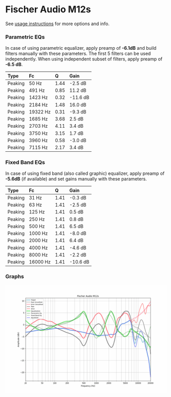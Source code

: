 # Fischer Audio M12s
See [usage instructions](https://github.com/jaakkopasanen/AutoEq#usage) for more options and info.

### Parametric EQs
In case of using parametric equalizer, apply preamp of **-6.1dB** and build filters manually
with these parameters. The first 5 filters can be used independently.
When using independent subset of filters, apply preamp of **-6.5 dB**.

| Type    | Fc       |    Q | Gain     |
|:--------|:---------|:-----|:---------|
| Peaking | 50 Hz    | 1.44 | -2.5 dB  |
| Peaking | 491 Hz   | 0.85 | 11.2 dB  |
| Peaking | 1423 Hz  | 0.32 | -11.6 dB |
| Peaking | 2184 Hz  | 1.48 | 16.0 dB  |
| Peaking | 19322 Hz | 0.31 | -9.3 dB  |
| Peaking | 1685 Hz  | 3.68 | 2.5 dB   |
| Peaking | 2703 Hz  | 4.11 | 3.4 dB   |
| Peaking | 3750 Hz  | 3.15 | 1.7 dB   |
| Peaking | 3960 Hz  | 0.58 | -3.0 dB  |
| Peaking | 7115 Hz  | 2.17 | 3.4 dB   |

### Fixed Band EQs
In case of using fixed band (also called graphic) equalizer, apply preamp of **-5.6dB**
(if available) and set gains manually with these parameters.

| Type    | Fc       |    Q | Gain     |
|:--------|:---------|:-----|:---------|
| Peaking | 31 Hz    | 1.41 | -0.3 dB  |
| Peaking | 63 Hz    | 1.41 | -2.5 dB  |
| Peaking | 125 Hz   | 1.41 | 0.5 dB   |
| Peaking | 250 Hz   | 1.41 | 0.8 dB   |
| Peaking | 500 Hz   | 1.41 | 6.5 dB   |
| Peaking | 1000 Hz  | 1.41 | -8.0 dB  |
| Peaking | 2000 Hz  | 1.41 | 6.4 dB   |
| Peaking | 4000 Hz  | 1.41 | -4.6 dB  |
| Peaking | 8000 Hz  | 1.41 | -2.2 dB  |
| Peaking | 16000 Hz | 1.41 | -10.6 dB |

### Graphs
![](./Fischer%20Audio%20M12s.png)